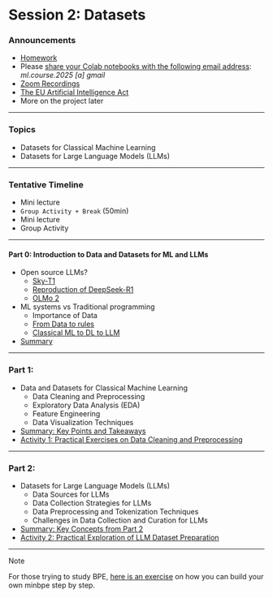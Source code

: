 # Session 2: Datasets

### Announcements

- [Homework](./material/homework.md)
- Please [share your Colab notebooks with the following email address](./material/colab.md):  *ml.course.2025* *[a]* *gmail*
- [Zoom Recordings](https://metropoliafi-my.sharepoint.com/:f:/g/personal/samiben_metropolia_fi/EuSPkRmWcYpGsXdjFhE2k80BaZBR-EeccL7AHlnTQya-6w)
- [The EU Artificial Intelligence Act](https://artificialintelligenceact.eu/)
- More on the project later

---
### Topics

- Datasets for Classical Machine Learning
- Datasets for Large Language Models (LLMs)

---

### Tentative Timeline 

- Mini lecture
- `Group Activity + Break` (50min)  
- Mini lecture
- Group Activity

-----

#### Part 0: Introduction to Data and Datasets for ML and LLMs

- Open source LLMs?
  - [Sky-T1](https://github.com/NovaSky-AI/SkyThought)
  - [Reproduction of DeepSeek-R1](https://github.com/huggingface/open-r1)
  - [OLMo 2](https://allenai.org/blog/olmo2-32B)
- ML systems vs Traditional programming
  - Importance of Data
  - [From Data to rules](./material/ml_vs_traditional_paradigm.png)
  - [Classical ML to DL to LLM](./material/ml2llm.png)
- [Summary](./material/part0.md)

---

### Part 1: 

- Data and Datasets for Classical Machine Learning
  - Data Cleaning and Preprocessing
  - Exploratory Data Analysis (EDA)
  - Feature Engineering
  - Data Visualization Techniques 
- [Summary: Key Points and Takeaways](./material/part1.md)
- [Activity 1: Practical Exercises on Data Cleaning and Preprocessing](./material/activity1.md)

---

### Part 2: 

- Datasets for Large Language Models (LLMs)
  - Data Sources for LLMs
  - Data Collection Strategies for LLMs
  - Data Preprocessing and Tokenization Techniques
  - Challenges in Data Collection and Curation for LLMs
- [Summary: Key Concepts from Part 2](./material/part2.md)
- [Activity 2: Practical Exploration of LLM Dataset Preparation](./material/activity2.md)


----
> [!NOTE]  
> For those trying to study BPE, [here is an exercise](https://github.com/karpathy/minbpe/blob/master/exercise.md) on how you can build your own minbpe step by step. 





<!-- 

> [!NOTE]  
> Highlights information that users should take into account, even when skimming.

> [!TIP]
> Optional information to help a user be more successful.

> [!IMPORTANT]  
> Crucial information necessary for users to succeed.

> [!WARNING]  
> Critical content demanding immediate user attention due to potential risks.

> [!CAUTION]
> Negative potential consequences of an action. 

-->